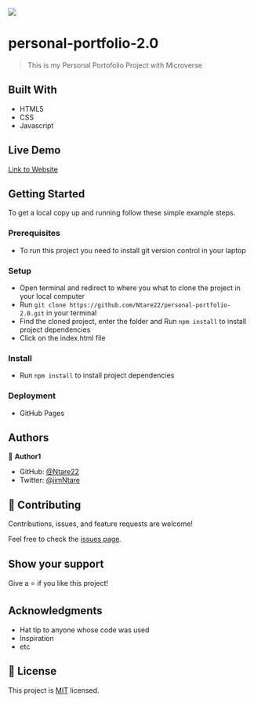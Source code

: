 ![](https://img.shields.io/badge/Microverse-blueviolet)
# personal-portfolio-2.0

> This is my Personal Portofolio Project with Microverse

## Built With

- HTML5
- CSS
- Javascript

## Live Demo

[Link to Website](https://ntare22.github.io/personal-portfolio-2.0/)


## Getting Started

To get a local copy up and running follow these simple example steps.

### Prerequisites
- To run this project you need to install git version control in your laptop
### Setup
- Open terminal and redirect to where you what to clone the project in your local computer
- Run `git clone https://github.com/Ntare22/personal-portfolio-2.0.git` in your terminal
- Find the cloned project, enter the folder and Run `npm install` to install project dependencies
- Click on the index.html file
### Install
- Run `npm install` to install project dependencies
### Deployment
- GitHub Pages


## Authors

👤 **Author1**

- GitHub: [@Ntare22](https://github.com/ntare22)
- Twitter: [@jimNtare](https://twitter.com/jimNtare)

## 🤝 Contributing

Contributions, issues, and feature requests are welcome!

Feel free to check the [issues page](../../issues/).

## Show your support

Give a ⭐️ if you like this project!

## Acknowledgments

- Hat tip to anyone whose code was used
- Inspiration
- etc

## 📝 License

This project is [MIT](./MIT.md) licensed.